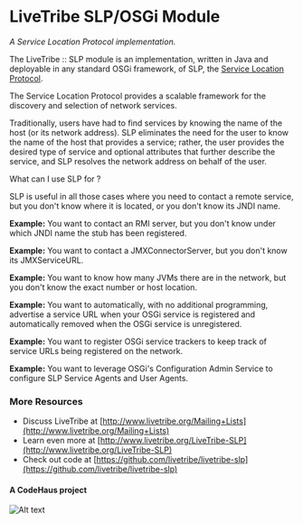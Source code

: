 LiveTribe SLP/OSGi Module
=====
<em>A Service Location Protocol implementation.</em>

The LiveTribe :: SLP module is an implementation, written in Java and deployable in any standard OSGi framework, of SLP, the [Service Location Protocol](http://en.wikipedia.org/wiki/Service_Location_Protocol).

The Service Location Protocol provides a scalable framework for the discovery and selection of network services.

Traditionally, users have had to find services by knowing the name of the host (or its network address). SLP eliminates the need for the user to know the name of the host that provides a service; rather, the user provides the desired type of service and optional attributes that further describe the service, and SLP resolves the network address on behalf of the user.

What can I use SLP for ?

SLP is useful in all those cases where you need to contact a remote service, but you don't know where it is located, or you don't know its JNDI name.

**Example:** You want to contact an RMI server, but you don't know under which JNDI name the stub has been registered.

**Example:** You want to contact a JMXConnectorServer, but you don't know its JMXServiceURL.

**Example:** You want to know how many JVMs there are in the network, but you don't know the exact number or host location.

**Example:** You want to automatically, with no additional programming, advertise a service URL when your OSGi service is registered and automatically removed when the OSGi service is unregistered.

**Example:** You want to register OSGi service trackers to keep track of service URLs being registered on the network.

**Example:** You want to leverage OSGi's Configuration Admin Service to configure SLP Service Agents and User Agents.

### More Resources ###

*  Discuss LiveTribe at [http://www.livetribe.org/Mailing+Lists](http://www.livetribe.org/Mailing+Lists)
*  Learn even more at [http://www.livetribe.org/LiveTribe-SLP](http://www.livetribe.org/LiveTribe-SLP)
*  Check out code at [https://github.com/livetribe/livetribe-slp](https://github.com/livetribe/livetribe-slp)

#### A CodeHaus project ###
![Alt text](https://github.com/livetribe/livetribe-slp/raw/master/docs/images/codehaus.gif)